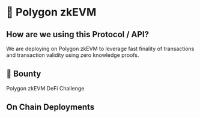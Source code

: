 # 💟 Polygon zkEVM

## How are we using this Protocol / API?
We are deploying on Polygon zkEVM to leverage fast finality of transactions and transaction validity using zero knowledge proofs.

## :money_with_wings: Bounty 
Polygon zkEVM DeFi Challenge

## On Chain Deployments
